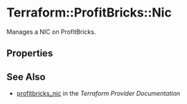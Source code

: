 # Terraform::ProfitBricks::Nic

Manages a NIC on ProfitBricks.

## Properties


## See Also

* [profitbricks_nic](https://www.terraform.io/docs/providers/profitbricks/r/nic.html) in the _Terraform Provider Documentation_